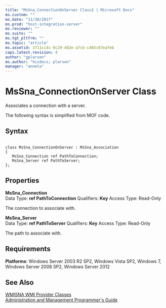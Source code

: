 ```yaml
---
title: "MsSna_ConnectionOnServer Class2 | Microsoft Docs"
ms.custom: ""
ms.date: "11/30/2017"
ms.prod: "host-integration-server"
ms.reviewer: ""
ms.suite: ""
ms.tgt_pltfrm: ""
ms.topic: "article"
ms.assetid: 3711cc4c-9c29-4d2e-a7cb-c485c87eafeb
caps.latest.revision: 4
author: "gplarsen"
ms.author: "hisdocs; plarsen"
manager: "anneta"
---
```

# MsSna_ConnectionOnServer Class
Associates a connection with a server.  
  
 The following syntax is simplified from MOF code.  
  
## Syntax  
  
```  
  
class MsSna_ConnectionOnServer : MsSna_Association  
{  
   MsSna_Connection ref PathToConnection;  
   MsSna_Server ref PathToServer;  
};  
```  
  
## Properties  
 **MsSna_Connection**  
 Data Type: **ref PathToConnection** Qualifiers: **Key** Access Type: Read-Only  
  
 The connection to associate with.  
  
 **MsSna_Server**  
 Data Type: **ref PathToServer** Qualifiers: **Key** Access Type: Read-Only  
  
 The path to associate with.  
  
## Requirements  
 **Platforms**: Windows Server 2003 R2 SP2, Windows Vista SP2, Windows 7, Windows Server 2008 SP2, Windows Server 2012  
  
## See Also  
 [WMISNA WMI Provider Classes](../core/wmisna-wmi-provider-classes2.md)   
 [Administration and Management Programmer's Guide](./administration-and-management-programmer-s-guide2.md)